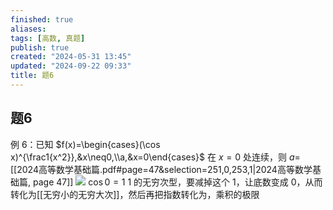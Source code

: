 ```yaml
---
finished: true
aliases: 
tags: [高数, 真题]
publish: true
created: "2024-05-31 13:45"
updated: "2024-09-22 09:33"
title: 题6
---
```

## 题6
例 6：已知 $f(x)=\begin{cases}(\cos x)^{\frac1{x^2}},&x\neq0,\\a,&x=0\end{cases}$ 在 $x=0$ 处连续，则 $a=$
[[2024高等数学基础篇.pdf#page=47&selection=251,0,253,1|2024高等数学基础篇, page 47]]
![](https://img.hwenyi.live/202401251428340.webp)
$\cos 0=1$ 1 的无穷次型，要减掉这个 1，让底数变成 0，从而转化为[[无穷小的无穷大次]]，然后再把指数转化为，乘积的极限
